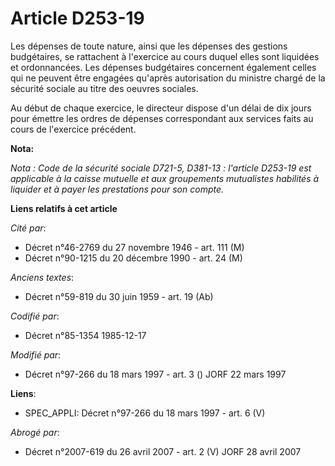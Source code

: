 # Article D253-19

Les dépenses de toute nature, ainsi que les dépenses des gestions budgétaires, se rattachent à l'exercice au cours duquel
elles sont liquidées et ordonnancées. Les dépenses budgétaires concernent également celles qui ne peuvent être engagées
qu'après autorisation du ministre chargé de la sécurité sociale au titre des oeuvres sociales.

Au début de chaque exercice, le directeur dispose d'un délai de dix jours pour émettre les ordres de dépenses correspondant
aux services faits au cours de l'exercice précédent.

**Nota:**

*Nota : Code de la sécurité sociale D721-5, D381-13 : l'article D253-19 est applicable à la caisse mutuelle et aux
groupements mutualistes habilités à liquider et à payer les prestations pour son compte.*

**Liens relatifs à cet article**

_Cité par_:

  - Décret n°46-2769 du 27 novembre 1946 - art. 111 (M)
  - Décret n°90-1215 du 20 décembre 1990 - art. 24 (M)

_Anciens textes_:

  - Décret n°59-819 du 30 juin 1959 - art. 19 (Ab)

_Codifié par_:

  - Décret n°85-1354 1985-12-17

_Modifié par_:

  - Décret n°97-266 du 18 mars 1997 - art. 3 () JORF 22 mars 1997

**Liens**:

  - SPEC_APPLI: Décret n°97-266 du 18 mars 1997 - art. 6 (V)

_Abrogé par_:

  - Décret n°2007-619 du 26 avril 2007 - art. 2 (V) JORF 28 avril 2007
